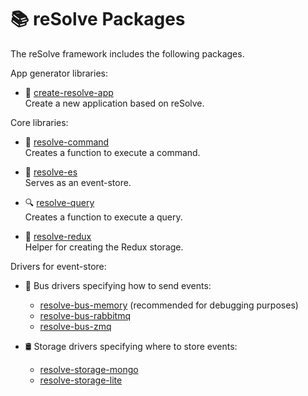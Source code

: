 
# **📚 reSolve Packages**
The reSolve framework includes the following packages.


App generator libraries:
* 🚀 [create-resolve-app](create-resolve-app)  
	Create a new application based on reSolve.

Core libraries:
* 📢 [resolve-command](resolve-command)  
	Creates a function to execute a command.

* 🏣 [resolve-es](resolve-es)  
	Serves as an event-store.

* 🔍 [resolve-query](resolve-query)  
	Creates a function to execute a query.

* 🔩 [resolve-redux](resolve-redux)  
	Helper for creating the Redux storage.


Drivers for event-store:
* 🚌 Bus drivers specifying how to send events:
    * [resolve-bus-memory](bus-drivers/resolve-bus-memory) (recommended for debugging purposes)
    * [resolve-bus-rabbitmq](bus-drivers/resolve-bus-rabbitmq)
    * [resolve-bus-zmq](bus-drivers/resolve-bus-zmq) 


* 🛢 Storage drivers specifying where to store events:
    * [resolve-storage-mongo](storage-drivers/resolve-storage-mongo)
    * [resolve-storage-lite](storage-drivers/resolve-storage-lite)
